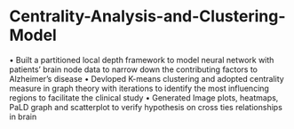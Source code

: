 # Centrality-Analysis-and-Clustering-Model

• Built a partitioned local depth framework to model neural network with patients’ brain node data to narrow down the contributing
factors to Alzheimer’s disease
• Devloped K-means clustering and adopted centrality measure in graph theory with iterations to identify the most influencing
regions to facilitate the clinical study
• Generated Image plots, heatmaps, PaLD graph and scatterplot to verify hypothesis on cross ties relationships in brain
